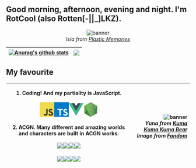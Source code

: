## Good morning, afternoon, evening and night. I'm RotCool (also Rotten[-||_]LKZ).
<p align="center">
  <img src="https://fastly.jsdelivr.net/gh/Rotten-LKZ/cdn@main/images/ACGN/pm-ayla-3-141972.png" alt="banner"><br/>
  <i>Isla from <a href="https://en.wikipedia.org/wiki/Plastic_Memories" target="_blank">Plastic Memories</a></i>
</p>

| <a href="https://github.com/anuraghazra/github-readme-stats"><img align="center" src="https://github-readme-stats.vercel.app/api?username=Rotten-LKZ&show_icons=true&include_all_commits=true&hide_border=true" alt="Anurag's github stats" /></a> | <a href="https://github.com/anuraghazra/github-readme-stats"><img align="center" src="https://github-readme-stats.vercel.app/api/top-langs/?username=Rotten-LKZ&layout=compact&hide_border=true" /></a> |
| ------------- | ------------- |

## My favourite

| <p style="vertical-align: top;">1. Coding! And my partiality is JavaScript. <br/><br/><code><img height="40" src="https://raw.githubusercontent.com/github/explore/80688e429a7d4ef2fca1e82350fe8e3517d3494d/topics/javascript/javascript.png"></code><code><img height="40" src="https://raw.githubusercontent.com/github/explore/80688e429a7d4ef2fca1e82350fe8e3517d3494d/topics/typescript/typescript.png"></code><code><img height="40" src="https://raw.githubusercontent.com/github/explore/80688e429a7d4ef2fca1e82350fe8e3517d3494d/topics/vue/vue.png"></code><code><img height="40" src="https://raw.githubusercontent.com/github/explore/80688e429a7d4ef2fca1e82350fe8e3517d3494d/topics/nodejs/nodejs.png"></code><br/><br/>2. ACGN. Many different and amazing worlds and characters are built in ACGN works.<br/><br/><code><img width="60" src="https://s4.anilist.co/file/anilistcdn/character/medium/b64167-qMxw0Sijwc18.png"></code><code><img width="60" src="https://s4.anilist.co/file/anilistcdn/character/medium/b121810-RQGbA7CwgItR.png"></code><code><img width="60" src="https://s4.anilist.co/file/anilistcdn/character/medium/b89426-9VS3dWDKDs4v.jpg"></code><code><img width="60" src="https://s4.anilist.co/file/anilistcdn/character/medium/n42469-shq7IzxyJNbJ.jpg"></code><br/><br/><code><img width="60" src="https://s4.anilist.co/file/anilistcdn/character/medium/b81751-nUEIrhRFlkKc.png"></code><code><img width="60" src="https://s4.anilist.co/file/anilistcdn/character/medium/n81369-0vKZMoOH3NZT.jpg"></code><code><img width="60" src="https://s4.anilist.co/file/anilistcdn/character/medium/b130665-eb65zDu3doTn.jpg"></code><code><img width="60" src="https://s4.anilist.co/file/anilistcdn/character/medium/b4604-YFJiWeuGSIYf.png"></code></p>  | <p align="right"><img src="https://fastly.jsdelivr.net/gh/Rotten-LKZ/cdn@main/images/ACGN/008_main-8f9017.webp" alt="banner"><br/><i>Yuna from <a href="https://en.wikipedia.org/wiki/Kuma_Kuma_Kuma_Bear" target="_blank">Kuma Kuma Kuma Bear</a><br/>Image from <a href="https://kumakumakumabear.fandom.com/wiki/Yuna" target="_blank">Fandom</a></i></p> |
| ------------- | ------------- |
